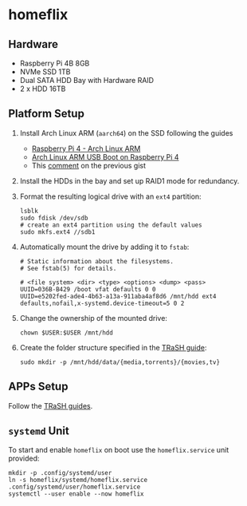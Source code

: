 # homeflix

## Hardware

- Raspberry Pi 4B 8GB
- NVMe SSD 1TB
- Dual SATA HDD Bay with Hardware RAID
- 2 x HDD 16TB

## Platform Setup

1. Install Arch Linux ARM (`aarch64`) on the SSD following the guides

   - [Raspberry Pi 4 - Arch Linux ARM](https://archlinuxarm.org/platforms/armv8/broadcom/raspberry-pi-4)
   - [Arch Linux ARM USB Boot on Raspberry Pi 4](https://gist.github.com/yogaxpto/9495fb9f76a6321aa483e0f73d4ffaf2)
   - This [comment](https://gist.github.com/yogaxpto/9495fb9f76a6321aa483e0f73d4ffaf2?permalink_comment_id=4206041#gistcomment-4206041) on the previous gist

1. Install the HDDs in the bay and set up RAID1 mode for redundancy.

1. Format the resulting logical drive with an `ext4` partition:

   ```shell
   lsblk
   sudo fdisk /dev/sdb
   # create an ext4 partition using the default values
   sudo mkfs.ext4 //sdb1
   ```

1. Automatically mount the drive by adding it to `fstab`:

   ```shell
   # Static information about the filesystems.
   # See fstab(5) for details.

   # <file system> <dir> <type> <options> <dump> <pass>
   UUID=036B-B429 /boot vfat defaults 0 0
   UUID=e5202fed-ade4-4b63-a13a-911aba4af8d6 /mnt/hdd ext4 defaults,nofail,x-systemd.device-timeout=5 0 2
   ```

1. Change the ownership of the mounted drive:

   ```shell
   chown $USER:$USER /mnt/hdd
   ```

1. Create the folder structure specified in the
   [TRaSH guide](https://trash-guides.info/Hardlinks/How-to-setup-for/Docker/):

   ```shell
   sudo mkdir -p /mnt/hdd/data/{media,torrents}/{movies,tv}
   ```

## APPs Setup

Follow the [TRaSH guides](https://trash-guides.info/).

## `systemd` Unit

To start and enable `homeflix` on boot use the `homeflix.service` unit provided:

```shell
mkdir -p .config/systemd/user
ln -s homeflix/systemd/homeflix.service .config/systemd/user/homeflix.service
systemctl --user enable --now homeflix
```
